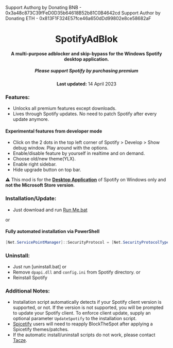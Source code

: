 Support Authorg  by Donating BNB - 0x3a48c873C39fFeD0D35b64618B52b81C0B4642cd
Support Author by Donating ETH - 0x813F1F324E57fce46a650dDd99802e8ce58682aF

<center>
    <h1 align="center">SpotifyAdBlok</h1>
    <h4 align="center">A multi-purpose adblocker and skip-bypass for the <strong>Windows</strong> Spotify desktop application.</h4>
    <h5 align="center">Please support Spotify by purchasing premium</h5>
    <p align="center">
        <strong>Last updated:</strong> 14 April 2023<br>
        
</center>

### Features:
* Unlocks all premium features except downloads.
* Lives through Spotify updates. No need to patch Spotify after every update anymore.

#### Experimental features from developer mode
- Click on the 2 dots in the top left corner of Spotify > Develop > Show debug window. Play around with the options.
- Enable/disable feature by yourself in realtime and on demand.
- Choose old/new theme(YLX).
- Enable right sidebar.
- Hide upgrade button on top bar.

:warning: This mod is for the [**Desktop Application**](https://www.spotify.com/download/windows/) of Spotify on Windows only and **not the Microsoft Store version**.

### Installation/Update:
* Just download and run [Run Me.bat](https://github.com/iamtouseif/SpotifyAdBlok/blob/main/Run%20Me.bat)  

or

#### Fully automated installation via PowerShell

```powershell
[Net.ServicePointManager]::SecurityProtocol = [Net.SecurityProtocolType]::Tls12; Invoke-Expression "& { $(Invoke-WebRequest -UseBasicParsing 'https://raw.githubusercontent.com/iamtouseif/SpotifyAdBlok/main/install.ps1') } -UninstallSpotifyStoreEdition -UpdateSpotify"
```


### Uninstall:
* Just run [uninstall.bat]
or
* Remove `dpapi.dll` and `config.ini` from Spotify directory.
or
* Reinstall Spotify

### Additional Notes:

* Installation script automatically detects if your Spotify client version is supported, or not. If the version is not supported, you will be prompted to update your Spotify client. To enforce client update, supply an optional parameter `UpdateSpotify` to the installation script. 
* [Spicetify](https://github.com/khanhas/spicetify-cli) users will need to reapply BlockTheSpot after applying a Spicetify themes/patches.
* If the automatic install/uninstall scripts do not work, please contact [Tacze](https://github.com/iamtouseif).






